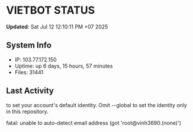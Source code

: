 # VIETBOT STATUS
**Updated**: Sat Jul 12 12:10:11 PM +07 2025

## System Info
- IP: 103.77.172.150
- Uptime: up 6 days, 15 hours, 57 minutes
- Files: 31441

## Last Activity

to set your account's default identity.
Omit --global to set the identity only in this repository.

fatal: unable to auto-detect email address (got 'root@vinh3690.(none)')
